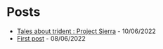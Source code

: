 # Posts
* [Tales about trident : Project Sierra](/blog/posts/tales-about-trident) - 10/06/2022
* [First post](/blog/posts/my-first-post) - 08/06/2022
